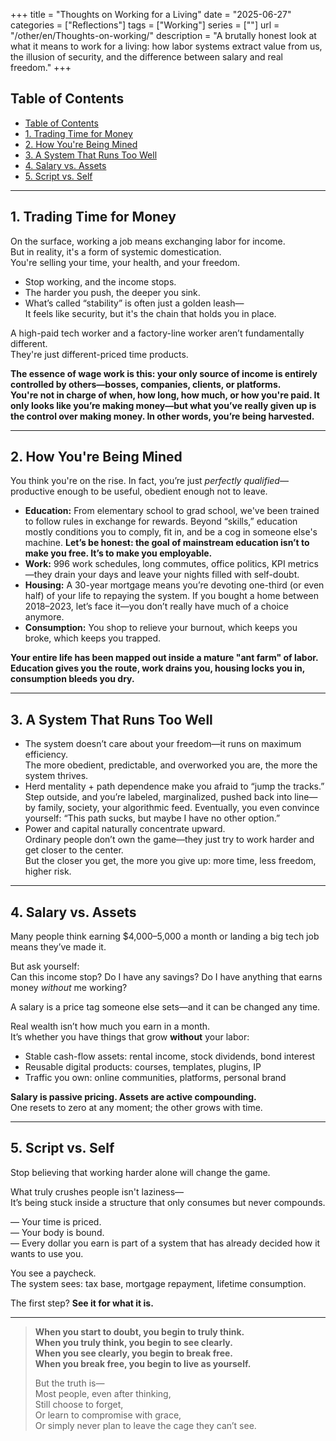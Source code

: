 +++
title = "Thoughts on Working for a Living"
date = "2025-06-27"
categories = ["Reflections"]
tags = ["Working"]
series = [""]
url = "/other/en/Thoughts-on-working/"
description = "A brutally honest look at what it means to work for a living: how labor systems extract value from us, the illusion of security, and the difference between salary and real freedom."
+++

## Table of Contents
- [Table of Contents](#table-of-contents)
- [1. Trading Time for Money](#1-trading-time-for-money)
- [2. How You're Being Mined](#2-how-youre-being-mined)
- [3. A System That Runs Too Well](#3-a-system-that-runs-too-well)
- [4. Salary vs. Assets](#4-salary-vs-assets)
- [5. Script vs. Self](#5-script-vs-self)

---

## 1. Trading Time for Money

On the surface, working a job means exchanging labor for income.  
But in reality, it's a form of systemic domestication.  
You're selling your time, your health, and your freedom.

- Stop working, and the income stops.  
- The harder you push, the deeper you sink.  
- What’s called “stability” is often just a golden leash—  
  It feels like security, but it's the chain that holds you in place.

A high-paid tech worker and a factory-line worker aren’t fundamentally different.  
They're just different-priced time products.

**The essence of wage work is this: your only source of income is entirely controlled by others—bosses, companies, clients, or platforms.**  
**You're not in charge of when, how long, how much, or how you're paid. It only looks like you’re making money—but what you’ve really given up is the control over making money. In other words, you’re being harvested.**

---

## 2. How You're Being Mined

You think you're on the rise. In fact, you’re just *perfectly qualified*—  
productive enough to be useful, obedient enough not to leave.

- **Education:** From elementary school to grad school, we've been trained to follow rules in exchange for rewards. Beyond “skills,” education mostly conditions you to comply, fit in, and be a cog in someone else's machine. **Let’s be honest: the goal of mainstream education isn’t to make you free. It’s to make you employable.**
- **Work:** 996 work schedules, long commutes, office politics, KPI metrics—they drain your days and leave your nights filled with self-doubt.
- **Housing:** A 30-year mortgage means you’re devoting one-third (or even half) of your life to repaying the system. If you bought a home between 2018–2023, let’s face it—you don’t really have much of a choice anymore.
- **Consumption:** You shop to relieve your burnout, which keeps you broke, which keeps you trapped.

**Your entire life has been mapped out inside a mature "ant farm" of labor. Education gives you the route, work drains you, housing locks you in, consumption bleeds you dry.**

---

## 3. A System That Runs Too Well

- The system doesn’t care about your freedom—it runs on maximum efficiency.  
  The more obedient, predictable, and overworked you are, the more the system thrives.  
- Herd mentality + path dependence make you afraid to “jump the tracks.”  
  Step outside, and you’re labeled, marginalized, pushed back into line—by family, society, your algorithmic feed. Eventually, you even convince yourself: “This path sucks, but maybe I have no other option.”  
- Power and capital naturally concentrate upward.  
  Ordinary people don’t own the game—they just try to work harder and get closer to the center.  
  But the closer you get, the more you give up: more time, less freedom, higher risk.

---

## 4. Salary vs. Assets

Many people think earning $4,000–5,000 a month or landing a big tech job means they’ve made it.

But ask yourself:  
Can this income stop? Do I have any savings? Do I have anything that earns money *without* me working?

A salary is a price tag someone else sets—and it can be changed any time.

Real wealth isn’t how much you earn in a month.  
It’s whether you have things that grow **without** your labor:

- Stable cash-flow assets: rental income, stock dividends, bond interest  
- Reusable digital products: courses, templates, plugins, IP  
- Traffic you own: online communities, platforms, personal brand

**Salary is passive pricing. Assets are active compounding.**  
One resets to zero at any moment; the other grows with time.

---

## 5. Script vs. Self

Stop believing that working harder alone will change the game.

What truly crushes people isn't laziness—  
It’s being stuck inside a structure that only consumes but never compounds.

— Your time is priced.  
— Your body is bound.  
— Every dollar you earn is part of a system that has already decided how it wants to use you.

You see a paycheck.  
The system sees: tax base, mortgage repayment, lifetime consumption.

The first step? **See it for what it is.**

---

> **When you start to doubt, you begin to truly think.**  
> **When you truly think, you begin to see clearly.**  
> **When you see clearly, you begin to break free.**  
> **When you break free, you begin to live as yourself.**  
>  
> But the truth is—  
> Most people, even after thinking,  
> Still choose to forget,  
> Or learn to compromise with grace,  
> Or simply never plan to leave the cage they can’t see.

